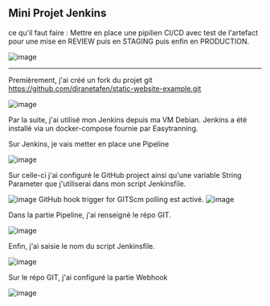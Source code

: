 Mini Projet Jenkins
----------------------

ce qu'il faut faire : Mettre en place une pipilien CI/CD avec test de l'artefact pour une mise en REVIEW puis en STAGING puis enfin en PRODUCTION.

 ![image](https://user-images.githubusercontent.com/88394820/221151523-14c20e4c-0ae0-435c-ae52-32aa86db2027.png)


----------------------

Premièrement, j'ai créé un fork du projet git https://github.com/diranetafen/static-website-example.git 

![image](https://user-images.githubusercontent.com/88394820/221151305-c994d580-5d37-4419-9256-63cf61ac3768.png)


Par la suite, j'ai utilisé mon Jenkins depuis ma VM Debian.
Jenkins a été installé via un docker-compose fournie par Easytranning.

Sur Jenkins, je vais metter en place une Pipeline

![image](https://user-images.githubusercontent.com/88394820/221154152-08113f28-e9f4-44d9-a9d1-9cdda9b58bc7.png)

Sur celle-ci j'ai configuré le GitHub project ainsi qu'une variable String Parameter que j'utiliserai dans mon script Jenkinsfile.

![image](https://user-images.githubusercontent.com/88394820/221202283-06fbc42a-13b2-4371-a084-9a2e6764f62a.png)
GitHub hook trigger for GITScm polling est activé.
![image](https://user-images.githubusercontent.com/88394820/221202810-23816c69-40ae-4011-a634-3574d48c1fb3.png)

Dans la partie Pipeline, j'ai renseigné le répo GIT.

![image](https://user-images.githubusercontent.com/88394820/221203032-d3f20e3d-a663-4123-a52f-6e6510b7cec8.png)

Enfin, j'ai saisie le nom du script Jenkinsfile.

![image](https://user-images.githubusercontent.com/88394820/221203235-c98f58ac-6c26-45a2-a009-319aff19c8cd.png)


Sur le répo GIT, j'ai configuré la partie Webhook

![image](https://user-images.githubusercontent.com/88394820/221201530-cac83284-c433-45a8-943b-8715bcfe53c2.png)

